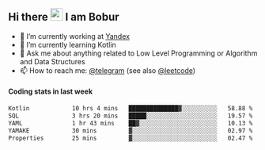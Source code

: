 ## Hi there <img src="https://media.giphy.com/media/hvRJCLFzcasrR4ia7z/giphy.gif" width="25px" height="25px"> I am Bobur

- 💼 I’m currently working at [Yandex](https://yandex.ru/)
- 🌱 I’m currently learning Kotlin
- 💬 Ask me about anything related to Low Level Programming or Algorithm and Data Structures
- 📫 How to reach me: [@telegram](https://t.me/octoant) (see also [@leetcode](https://leetcode.com/octoant/))    

#### Coding stats in last week

<!--START_SECTION:waka-->

```txt
Kotlin            10 hrs 4 mins   ██████████████▓░░░░░░░░░░   58.88 %
SQL               3 hrs 20 mins   █████░░░░░░░░░░░░░░░░░░░░   19.57 %
YAML              1 hr 43 mins    ██▓░░░░░░░░░░░░░░░░░░░░░░   10.13 %
YAMAKE            30 mins         ▓░░░░░░░░░░░░░░░░░░░░░░░░   02.97 %
Properties        25 mins         ▓░░░░░░░░░░░░░░░░░░░░░░░░   02.47 %
```

<!--END_SECTION:waka-->
